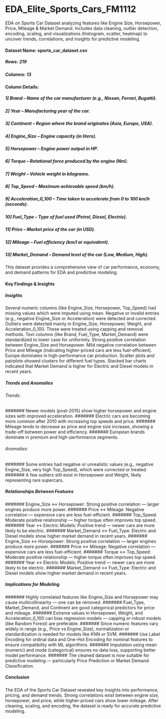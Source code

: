# EDA_Elite_Sports_Cars_FM1112
EDA on Sports Car Dataset analyzing features like Engine Size, Horsepower, Price, Mileage & Market Demand. Includes data cleaning, outlier detection, encoding, scaling, and visualizations (histogram, scatter, heatmap) to uncover trends, correlations, and insights for predictive modeling.

#### Dataset Name: sports_car_dataset.csv
##### Rows: 219
##### Columns: 13

#### Column Details:
##### 1] Brand – Name of the car manufacturer (e.g., Nissan, Ferrari, Bugatti).
##### 2] Year – Manufacturing year of the car.
##### 3] Continent – Region where the brand originates (Asia, Europe, USA).
##### 4] Engine_Size – Engine capacity (in liters).
##### 5] Horsepower – Engine power output in HP.
##### 6] Torque – Rotational force produced by the engine (Nm).
##### 7] Weight – Vehicle weight in kilograms.
##### 8] Top_Speed – Maximum achievable speed (km/h).
##### 9] Acceleration_0_100 – Time taken to accelerate from 0 to 100 km/h (seconds).
##### 10] Fuel_Type – Type of fuel used (Petrol, Diesel, Electric).
##### 11] Price – Market price of the car (in USD).
##### 12] Mileage – Fuel efficiency (km/l or equivalent).
##### 13] Market_Demand – Demand level of the car (Low, Medium, High).

 This dataset provides a comprehensive view of car performance, economy, and demand patterns for EDA and predictive modeling.

 #### Key Findings & Insights

##### Insights
Several numeric columns (like Engine_Size, Horsepower, Top_Speed) had missing values which were imputed using mean.
Negative or invalid entries (e.g., negative Engine_Size or Acceleration) were detected and corrected.
Outliers were detected mainly in Engine_Size, Horsepower, Weight, and Acceleration_0_100.
These were treated using capping and removal methods.
Text columns (like Brand, Fuel_Type, Market_Demand) were standardized to lower case for uniformity.
Strong positive correlation between Engine_Size and Horsepower.
Mild negative correlation between Price and Mileage (indicating higher-priced cars are less fuel-efficient).
Europe dominates in high-performance car production.
Scatter plots and pairplots showed clusters for different fuel types.
Stacked bar charts indicated that Market Demand is higher for Electric and Diesel models in recent years.

##### Trends and Anomalies
###### Trends:
####### Newer models (post-2015) show higher horsepower and engine sizes with improved acceleration.
####### Electric cars are becoming more common after 2010 with increasing top speeds and price.
####### Mileage tends to decrease as price and engine size increase, showing a trade-off between power and efficiency.
####### European brands dominate in premium and high-performance segments.

###### Anomalies:
####### Some entries had negative or unrealistic values (e.g., negative Engine_Size, very high Top_Speed), which were corrected or treated.
####### A few outliers still exist in Horsepower and Weight, likely representing rare supercars.

##### Relationships Between Features
####### Engine_Size ↔ Horsepower: Strong positive correlation — larger engines produce more power.
####### Price ↔ Mileage: Negative correlation — expensive cars are less fuel-efficient.
####### Top_Speed: Moderate positive relationship — higher torque often improves top speed.
####### Year ↔ Electric Models: Positive trend — newer cars are more likely to be electric.
####### Market_Demand ↔ Fuel_Type: Electric and Diesel models show higher market demand in recent years.
####### Engine_Size ↔ Horsepower: Strong positive correlation — larger engines produce more power.
####### Price ↔ Mileage: Negative correlation — expensive cars are less fuel-efficient.
####### Torque ↔ Top_Speed: Moderate positive relationship — higher torque often improves top speed.
####### Year ↔ Electric Models: Positive trend — newer cars are more likely to be electric.
####### Market_Demand ↔ Fuel_Type: Electric and Diesel models show higher market demand in recent years.

##### Implications for Modeling
####### Highly correlated features like Engine_Size and Horsepower may cause multicollinearity — one can be removed.
####### Fuel_Type, Market_Demand, and Continent are good categorical predictors for price and mileage.
####### Extreme values in Horsepower, Weight, and Acceleration_0_100 can bias regression models — capping or robust models (like Random Forest) are preferable.
####### Since numeric features vary widely in range (e.g., Price vs Engine_Size), normalization or standardization is needed for models like KNN or SVM.
####### Use Label Encoding for ordinal data and One-Hot Encoding for nominal features to ensure compatibility with ML algorithms.
####### Imputation using mean (numeric) and mode (categorical) ensures no data loss, supporting better model performance.
####### The cleaned dataset is now suitable for predictive modeling — particularly Price Prediction or Market Demand Classification.

##### Conclusion
The EDA of the Sports Car Dataset revealed key insights into performance, pricing, and demand trends. Strong correlations exist between engine size, horsepower, and price, while higher-priced cars show lower mileage. After cleaning, scaling, and encoding, the dataset is ready for accurate predictive modeling.
